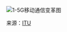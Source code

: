 ![1-5G移动通信变革图](https://asset.keepeek-cache.com/medias/domain21/_pdf/media4248/649716-gbtsl2mwie/large/3.jpg)

来源：[ITU](https://read.itu-ilibrary.org/science-and-technology/setting-the-scene-for-5g_pub/811d7a5f-00eedfa2-en#page4)

